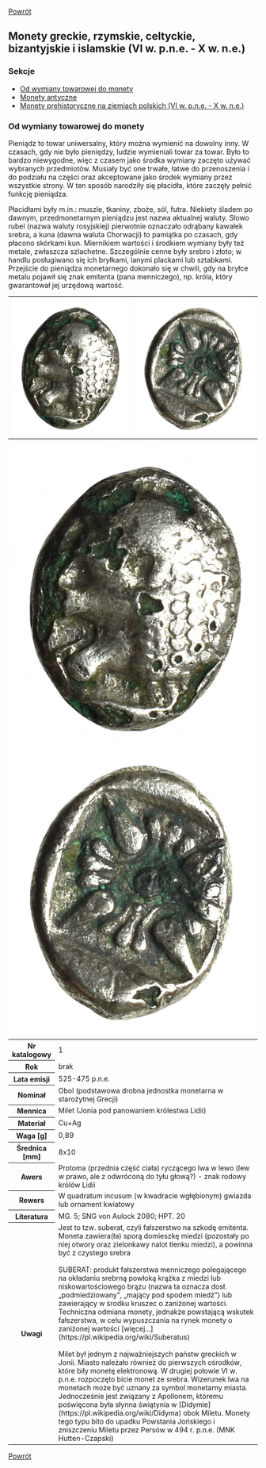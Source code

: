 [Powrót](../)


## Monety greckie, rzymskie, celtyckie, bizantyjskie i islamskie (VI w. p.n.e. - X w. n.e.)

### Sekcje
- [Od wymiany towarowej do monety](#m1)
- [Monety antyczne](#m2)
- [Monety prehistoryczne na ziemiach polskich (VI w. p.n.e. - X w. n.e.)](#m3)


<a id='m1'></a>
### Od wymiany towarowej do monety
Pieniądz to towar uniwersalny, który można wymienić na dowolny inny. W czasach, gdy nie było pieniędzy, ludzie wymieniali towar za towar. Było to bardzo niewygodne, więc z czasem jako środka wymiany zaczęto używać wybranych przedmiotów. Musiały być one trwałe, łatwe do przenoszenia i do podziału na części oraz akceptowane jako środek wymiany przez wszystkie strony. W ten sposób narodziły się płacidła, które zaczęły pełnić funkcję pieniądza.

Płacidłami były m.in.: muszle, tkaniny, zboże, sól, futra. Niekiety śladem po dawnym, przedmonetarnym pieniądzu jest nazwa aktualnej waluty. Słowo rubel (nazwa waluty rosyjskiej) pierwotnie oznaczało odrąbany kawałek srebra, a kuna (dawna waluta Chorwacji) to pamiątka po czasach, gdy płacono skórkami kun. Miernikiem wartości i środkiem wymiany były też metale, zwłaszcza szlachetne. Szczególnie cenne były srebro i złoto; w handlu posługiwano się ich bryłkami, lanymi plackami lub sztabkami. Przejście do pieniądza monetarnego dokonało się w chwili, gdy na bryłce metalu pojawił się znak emitenta (pana menniczego), np. króla, który gwarantował jej urzędową wartość.

<table><tbody><tr><td><img src="images/0001 - VI-V pne - obol - awers.jpg"/></td><td><img src="images/0001 - VI-V pne - obol - rewers.jpg"/></td></tr></tbody></table>

<img src="images/0001 - VI-V pne - obol - awers.jpg"/> <img src="images/0001 - VI-V pne - obol - rewers.jpg"/>

<table style="width:100%">
  <tr>
    <th>Nr katalogowy</th>
    <td>1</td>
  </tr>
  <tr>
    <th>Rok</th>
    <td>brak</td>
  </tr>
  <tr>
    <th>Lata emisji</th>
    <td>525-475 p.n.e.</td>
  </tr>
  <tr>
    <th>Nominał</th>
    <td>Obol (podstawowa drobna jednostka monetarna w starożytnej Grecji)</td>
  </tr>
  <tr>
    <th>Mennica</th>
    <td>Milet (Jonia pod panowaniem królestwa Lidii)</td>
  </tr>
  <tr>
    <th>Materiał</th>
    <td>Cu+Ag</td>
  </tr>
  <tr>
    <th>Waga [g]</th>
    <td>0,89</td>
  </tr>
  <tr>
    <th>Średnica [mm]</th>
    <td>8x10</td>
  </tr>
  <tr>
    <th>Awers</th>
    <td>Protoma (przednia część ciała) ryczącego lwa w lewo (lew w prawo, ale z odwróconą do tyłu głową?) - znak rodowy królów Lidii</td>
  </tr>
  <tr>
    <th>Rewers</th>
    <td>W quadratum incusum (w kwadracie wgłębionym) gwiazda lub ornament kwiatowy</td>
  </tr>
  <tr>
    <th>Literatura</th>
    <td>MG. 5; SNG von Aulock 2080; HPT. 20</td>
  </tr>
  <tr>
    <th>Uwagi</th>
    <td>Jest to tzw. suberat, czyli fałszerstwo na szkodę emitenta. Moneta zawiera(ła) sporą domieszkę miedzi (pozostały po niej otwory oraz zielonkawy nalot tlenku miedzi), a powinna być z czystego srebra <br /><br />SUBERAT: produkt fałszerstwa menniczego polegającego na okładaniu srebrną powłoką krążka z miedzi lub niskowartościowego brązu (nazwa ta oznacza dosł. „podmiedziowany”, „mający pod spodem miedź”) lub zawierający w środku kruszec o zaniżonej wartości. Techniczna odmiana monety, jednakże powstającą wskutek fałszerstwa, w celu wypuszczania na rynek monety o zaniżonej wartości [więcej...](https://pl.wikipedia.org/wiki/Suberatus) <br /><br />Milet był jednym z najważniejszych państw greckich w Jonii. Miasto należało również do pierwszych ośrodków, które biły monetę elektronową. W drugiej połowie VI w. p.n.e. rozpoczęto bicie monet ze srebra. Wizerunek lwa na monetach może być uznany za symbol monetarny miasta. Jednocześnie jest związany z Apollonem, któremu poświęcona była słynna świątynia w [Didymie](https://pl.wikipedia.org/wiki/Didyma) obok Miletu. Monety tego typu bito do upadku Powstania Jońskiego i zniszczeniu Miletu przez Persów w 494 r. p.n.e. (MNK Hutten-Czapski)</td>
  </tr>
</table>



[Powrót](../)